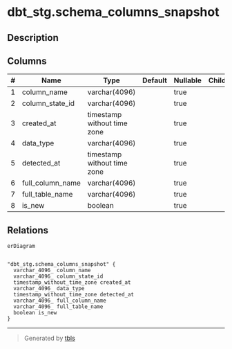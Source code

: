 # dbt_stg.schema_columns_snapshot

## Description

## Columns

| # | Name             | Type                        | Default | Nullable | Children | Parents | Comment |
| - | ---------------- | --------------------------- | ------- | -------- | -------- | ------- | ------- |
| 1 | column_name      | varchar(4096)               |         | true     |          |         |         |
| 2 | column_state_id  | varchar(4096)               |         | true     |          |         |         |
| 3 | created_at       | timestamp without time zone |         | true     |          |         |         |
| 4 | data_type        | varchar(4096)               |         | true     |          |         |         |
| 5 | detected_at      | timestamp without time zone |         | true     |          |         |         |
| 6 | full_column_name | varchar(4096)               |         | true     |          |         |         |
| 7 | full_table_name  | varchar(4096)               |         | true     |          |         |         |
| 8 | is_new           | boolean                     |         | true     |          |         |         |

## Relations

```mermaid
erDiagram


"dbt_stg.schema_columns_snapshot" {
  varchar_4096_ column_name
  varchar_4096_ column_state_id
  timestamp_without_time_zone created_at
  varchar_4096_ data_type
  timestamp_without_time_zone detected_at
  varchar_4096_ full_column_name
  varchar_4096_ full_table_name
  boolean is_new
}
```

---

> Generated by [tbls](https://github.com/k1LoW/tbls)
